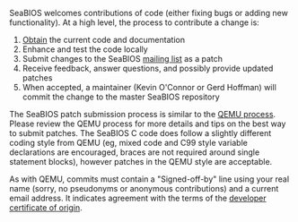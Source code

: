 SeaBIOS welcomes contributions of code (either fixing bugs or adding
new functionality). At a high level, the process to contribute a
change is:

1. [Obtain](Download) the current code and documentation
2. Enhance and test the code locally
3. Submit changes to the SeaBIOS [mailing list](Mailinglist) as a
   patch
4. Receive feedback, answer questions, and possibly provide updated
   patches
5. When accepted, a maintainer (Kevin O'Connor or Gerd Hoffman) will
   commit the change to the master SeaBIOS repository

The SeaBIOS patch submission process is similar to the
[QEMU process](http://wiki.qemu.org/Contribute/SubmitAPatch). Please
review the QEMU process for more details and tips on the best way to
submit patches. The SeaBIOS C code does follow a slightly different
coding style from QEMU (eg, mixed code and C99 style variable
declarations are encouraged, braces are not required around single
statement blocks), however patches in the QEMU style are acceptable.

As with QEMU, commits must contain a "Signed-off-by" line using your
real name (sorry, no pseudonyms or anonymous contributions) and a
current email address. It indicates agreement with the terms of the
[developer certificate of origin](developer-certificate-of-origin).
